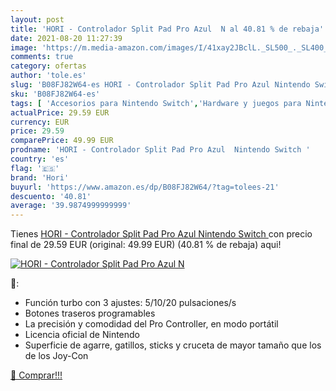 ```yaml
---
layout: post
title: 'HORI - Controlador Split Pad Pro Azul  N al 40.81 % de rebaja'
date: 2021-08-20 11:27:39
image: 'https://m.media-amazon.com/images/I/41xay2JBclL._SL500_._SL400_.jpg'
comments: true
category: ofertas
author: 'tole.es'
slug: 'B08FJ82W64-es HORI - Controlador Split Pad Pro Azul Nintendo Switch'
sku: 'B08FJ82W64-es'
tags: [ 'Accesorios para Nintendo Switch','Hardware y juegos para Nintendo Switch','Mandos para Nintendo Switch','Videojuegos','hori','nintendo', ]
actualPrice: 29.59 EUR
currency: EUR
price: 29.59
comparePrice: 49.99 EUR
prodname: 'HORI - Controlador Split Pad Pro Azul  Nintendo Switch '
country: 'es'
flag: '🇪🇸'
brand: 'Hori'
buyurl: 'https://www.amazon.es/dp/B08FJ82W64/?tag=tolees-21'
descuento: '40.81'
average: '39.9874999999999'
---
```


Tienes [HORI - Controlador Split Pad Pro Azul  Nintendo Switch ](https://www.amazon.es/dp/B08FJ82W64/?tag=tolees-21) con precio final de  29.59 EUR (original: 49.99 EUR) (40.81 %  de rebaja) aqui!

[![HORI - Controlador Split Pad Pro Azul  N](https://m.media-amazon.com/images/I/41xay2JBclL._SL500_._SL400_.jpg)](https://www.amazon.es/dp/B08FJ82W64/?tag=tolees-21)

🔎:

- Función turbo con 3 ajustes: 5/10/20 pulsaciones/s
- Botones traseros programables
- La precisión y comodidad del Pro Controller, en modo portátil
- Licencia oficial de Nintendo
- Superficie de agarre, gatillos, sticks y cruceta de mayor tamaño que los de los Joy-Con

[🛒 Comprar!!!](https://www.amazon.es/dp/B08FJ82W64/?tag=tolees-21)
